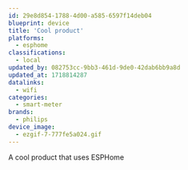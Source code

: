 ```yaml
---
id: 29e8d854-1788-4d00-a585-6597f14deb04
blueprint: device
title: 'Cool product'
platforms:
  - esphome
classifications:
  - local
updated_by: 082753cc-9bb3-461d-9de0-42dab6bb9a8d
updated_at: 1718814287
datalinks:
  - wifi
categories:
  - smart-meter
brands:
  - philips
device_image:
  - ezgif-7-777fe5a024.gif
---
```

A cool product that uses ESPHome